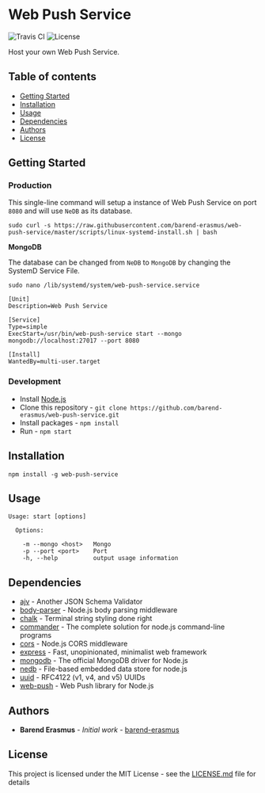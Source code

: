 # Web Push Service

![Travis CI](https://travis-ci.org/barend-erasmus/web-push-service.svg?branch=master) ![License](https://img.shields.io/badge/license-MIT-blue.svg)

Host your own Web Push Service.

## Table of contents

- [Getting Started](#getting-started)
- [Installation](#installation)
- [Usage](#usage)
- [Dependencies](#dependencies)
- [Authors](#authors)
- [License](#license)

## Getting Started

### Production

This single-line command will setup a instance of Web Push Service on port `8080` and will use `NeDB` as its database.

`sudo curl -s https://raw.githubusercontent.com/barend-erasmus/web-push-service/master/scripts/linux-systemd-install.sh | bash`

**MongoDB**

The database can be changed from `NeDB` to `MongoDB` by changing the SystemD Service File.

`sudo nano /lib/systemd/system/web-push-service.service`

```
[Unit]
Description=Web Push Service

[Service]
Type=simple
ExecStart=/usr/bin/web-push-service start --mongo mongodb://localhost:27017 --port 8080

[Install]
WantedBy=multi-user.target
```

### Development

* Install [Node.js](https://nodejs.org/en/download)
* Clone this repository - `git clone https://github.com/barend-erasmus/web-push-service.git`
* Install packages - `npm install`
* Run - `npm start`

## Installation

`npm install -g web-push-service`

## Usage

```
Usage: start [options]

  Options:

    -m --mongo <host>   Mongo
    -p --port <port>    Port
    -h, --help          output usage information
```

## Dependencies

* [ajv](https://www.npmjs.com/package/ajv) - Another JSON Schema Validator
* [body-parser](https://www.npmjs.com/package/body-parser) - Node.js body parsing middleware
* [chalk](https://www.npmjs.com/package/chalk) - Terminal string styling done right
* [commander](https://www.npmjs.com/package/commander) - The complete solution for node.js command-line programs
* [cors](https://www.npmjs.com/package/cors) - Node.js CORS middleware
* [express](https://www.npmjs.com/package/express) - Fast, unopinionated, minimalist web framework
* [mongodb](https://www.npmjs.com/package/mongodb) - The official MongoDB driver for Node.js
* [nedb](https://www.npmjs.com/package/nedb) - File-based embedded data store for node.js
* [uuid](https://www.npmjs.com/package/uuid) - RFC4122 (v1, v4, and v5) UUIDs
* [web-push](https://www.npmjs.com/package/web-push) - Web Push library for Node.js

## Authors

* **Barend Erasmus** - *Initial work* - [barend-erasmus](https://github.com/barend-erasmus)

## License

This project is licensed under the MIT License - see the [LICENSE.md](LICENSE.md) file for details
